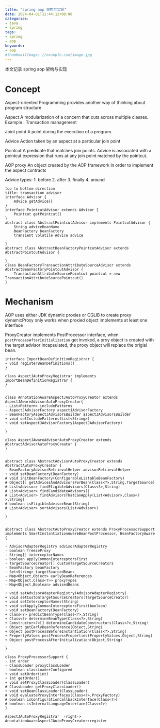 ```yaml
---
title: "spring aop 架构与实现"
date: 2024-04-01T12:44:12+08:00
categories:
- java
- spring
tags:
- spring
- aop
keywords:
- aop
#thumbnailImage: //example.com/image.jpg
---
```

本文记录 spring aop 架构与实现
<!--more-->

# Concept
Aspect-oriented Programming provides another way of thinking about program structure.

Aspect A modularization of a concern that cuts across multiple classes. Example : Transaction management

Joint point A point during the execution of a program.

Advice Action taken by an aspect at a particular join point

Pointcut  A predicate that matches join points. Advice is associated with a pointcut expression that runs at any join point matched by the pointcut.

AOP proxy An object created by the AOP framework in order to implement the aspect contracts

Advice types:
    1. before
    2. after
    3. finally
    4. around

```plantuml
top to bottom direction
title: transaction advisor 
interface Advisor {
    Advice getAdvice()
}
interface PointcutAdvisor extends Advisor {
    Pointcut getPointcut()
}
abstract class AbstractPointcutAdvisor implements PointcutAdvisor {
    String adviceBeanName
    BeanFactory beanFactory
    transient volatile Advice advice

}
abstract class AbstractBeanFactoryPointcutAdvisor extends AbstractPointcutAdvisor {

}
class BeanFactoryTransactionAttributeSourceAdvisor extends AbstractBeanFactoryPointcutAdvisor {
    TransactionAttributeSourcePointcut pointcut = new TransactionAttributeSourcePointcut()
}
```

# Mechanism

AOP uses either JDK dynamic proxies or CGLIB to create proxy
dynamicProxy only works when proxied object  implements at least one  interface

ProxyCreator implements PostProcessor interface, when `postProcessAfterInitialization` get invoked, a prxy object is created with the target advisor  incapsulated, the proxy object will replace the origial bean.


```plantuml
interface ImportBeanDefinitionRegistrar {
+ void registerBeanDefinitions()
}

class AspectJAutoProxyRegistrar implements ImportBeanDefinitionRegistrar {
}


class AnnotationAwareAspectJAutoProxyCreator extends AspectJAwareAdvisorAutoProxyCreator{
- List<Pattern> includePatterns
- AspectJAdvisorFactory aspectJAdvisorFactory
- BeanFactoryAspectJAdvisorsBuilder aspectJAdvisorsBuilder
+ void setIncludePatterns(List<String>)
+ void setAspectJAdvisorFactory(AspectJAdvisorFactory)

}

class AspectJAwareAdvisorAutoProxyCreator extends AbstractAdvisorAutoProxyCreator {
}


abstract class AbstractAdvisorAutoProxyCreator extends AbstractAutoProxyCreator {
- BeanFactoryAdvisorRetrievalHelper advisorRetrievalHelper
+ void setBeanFactory(BeanFactory)
# void initBeanFactory(ConfigurableListableBeanFactory)
# Object[] getAdvicesAndAdvisorsForBean(Class<?>,String,TargetSource)
# List<Advisor> findEligibleAdvisors(Class<?>,String)
# List<Advisor> findCandidateAdvisors()
# List<Advisor> findAdvisorsThatCanApply(List<Advisor>,Class<?>,String)
# boolean isEligibleAdvisorBean(String)
# List<Advisor> sortAdvisors(List<Advisor>)

}


abstract class AbstractAutoProxyCreator extends ProxyProcessorSupport implements SmartInstantiationAwareBeanPostProcessor, BeanFactoryAware {

- AdvisorAdapterRegistry advisorAdapterRegistry
- boolean freezeProxy
- String[] interceptorNames
- boolean applyCommonInterceptorsFirst
- TargetSourceCreator[] customTargetSourceCreators
- BeanFactory beanFactory
- Set<String> targetSourcedBeans
- Map<Object,Object> earlyBeanReferences
- Map<Object,Class<?>> proxyTypes
- Map<Object,Boolean> advisedBeans

+ void setAdvisorAdapterRegistry(AdvisorAdapterRegistry)
+ void setCustomTargetSourceCreators(TargetSourceCreator)
+ void setInterceptorNames(String)
+ void setApplyCommonInterceptorsFirst(boolean)
+ void setBeanFactory(BeanFactory)
+ Class<?> predictBeanType(Class<?>,String)
+ Class<?> determineBeanType(Class<?>,String)
+ Constructor<?>[] determineCandidateConstructors(Class<?>,String)
+ Object getEarlyBeanReference(Object,String)
+ Object postProcessBeforeInstantiation(Class<?>,String)
+ PropertyValues postProcessProperties(PropertyValues,Object,String)
+ Object postProcessAfterInitialization(Object,String)

}

class ProxyProcessorSupport {
- int order
- ClassLoader proxyClassLoader
- boolean classLoaderConfigured
+ void setOrder(int)
+ int getOrder()
+ void setProxyClassLoader(ClassLoader)
# ClassLoader getProxyClassLoader()
+ void setBeanClassLoader(ClassLoader)
# void evaluateProxyInterfaces(Class<?>,ProxyFactory)
# boolean isConfigurationCallbackInterface(Class<?>)
# boolean isInternalLanguageInterface(Class<?>)
}

AspectJAutoProxyRegistrar  -right-> AnnotationAwareAspectJAutoProxyCreator:register

```